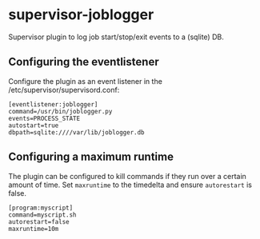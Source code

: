 supervisor-joblogger
====================

Supervisor plugin to log job start/stop/exit events to a (sqlite) DB.

Configuring the eventlistener
-----------------------------
Configure the plugin as an event listener in the /etc/supervisor/supervisord.conf:

    [eventlistener:joblogger]
    command=/usr/bin/joblogger.py
    events=PROCESS_STATE
    autostart=true
    dbpath=sqlite:////var/lib/joblogger.db

Configuring a maximum runtime
-----------------------------

The plugin can be configured to kill commands if they run over a certain amount
of time.  Set `maxruntime` to the timedelta and ensure `autorestart` is false.

    [program:myscript]
    command=myscript.sh
    autorestart=false
    maxruntime=10m
